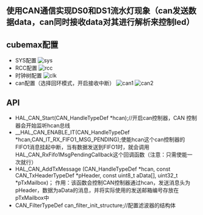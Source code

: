 ## 使用CAN通信实现DS0和DS1流水灯现象（can发送数据data，can同时接收data对其进行解析来控制led）
## cubemax配置
- SYS配置
![sys](https://github.com/user-attachments/assets/4d1ed2f9-5515-4fba-90ba-a8e1045eaff6)
- RCC配置
![rcc](https://github.com/user-attachments/assets/38eec99d-61cb-431f-aaa1-21619fa352e0)
- 时钟树配置
![clk](https://github.com/user-attachments/assets/226d841f-60d0-4ed3-8edf-98cf1eeec4ca)
- can配置（选择回环模式，开启接收中断）
![can1](https://github.com/user-attachments/assets/326e59bb-ccaa-49f1-841c-1683150f1a9d)
![can2](https://github.com/user-attachments/assets/2e80417d-d90e-4b1f-9c34-62754ff79c6b)
 ## API
 - HAL_CAN_Start(CAN_HandleTypeDef *hcan);//开启can控制器，CAN 控制器会开始监听hcan总线
 - __HAL_CAN_ENABLE_IT(CAN_HandleTypeDef *hcan,CAN_IT_RX_FIFO1_MSG_PENDING);使能hcan这个can控制器的FIFO1消息挂起中断，当有数据发送到FIFO1时，就会调用HAL_CAN_RxFifo1MsgPendingCallback这个回调函数（注意：只需使能一次就行）
 - HAL_CAN_AddTxMessage (CAN_HandleTypeDef *hcan, const CAN_TxHeaderTypeDef *pHeader, const uint8_t aData[], uint32_t *pTxMailbox)；
作用：该函数会控制CAN控制器通过hcan，发送消息头为pHeader，数据为aData的消息，并将实际使用的发送邮箱编号存放在pTxMailbox中
- CAN_FilterTypeDef can_filter_init_structure;//配置滤波器的结构体

